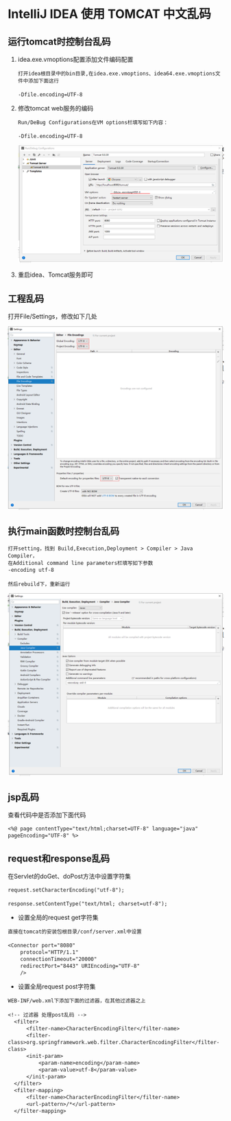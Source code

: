 IntelliJ IDEA 使用 TOMCAT 中文乱码
==


## 运行tomcat时控制台乱码
1. idea.exe.vmoptions配置添加文件编码配置
    ```text
    打开idea根目录中的bin目录,在idea.exe.vmoptions、idea64.exe.vmoptions文件中添加下面这行
    
    -Dfile.encoding=UTF-8
    ```

2. 修改tomcat web服务的编码
    ```text
    Run/DeBug Configurations在VM options栏填写如下内容：
    
    -Dfile.encoding=UTF-8
    ```
    
    ![](../images/tomcat/tomcat乱码03.png)

3. 重启idea、Tomcat服务即可


## 工程乱码
打开File/Settings，修改如下几处

![](../images/tomcat/tomcat乱码01.png)


## 执行main函数时控制台乱码
```text
打开setting，找到 Build,Execution,Deployment > Compiler > Java Compiler， 
在Additional command line parameters栏填写如下参数
-encoding utf-8

然后rebuild下，重新运行
```
![](../images/tomcat/tomcat乱码02.png)


## jsp乱码
查看代码中是否添加下面代码
```text
<%@ page contentType="text/html;charset=UTF-8" language="java" pageEncoding="UTF-8" %>
```

## request和response乱码
在Servlet的doGet、doPost方法中设置字符集
```text
request.setCharacterEncoding("utf-8");

response.setContentType("text/html; charset=utf-8");
```
* 设置全局的request get字符集
```text
直接在tomcat的安装包根目录/conf/server.xml中设置

<Connector port="8080" 
    protocol="HTTP/1.1"
    connectionTimeout="20000" 
    redirectPort="8443" URIEncoding="UTF-8" 
    />
```

* 设置全局request post字符集
```
WEB-INF/web.xml下添加下面的过滤器，在其他过滤器之上

<!-- 过滤器 处理post乱码 -->
  <filter>
      <filter-name>CharacterEncodingFilter</filter-name>
      <filter-class>org.springframework.web.filter.CharacterEncodingFilter</filter-class>
      <init-param>
          <param-name>encoding</param-name>
          <param-value>utf-8</param-value>
      </init-param>
  </filter>
  <filter-mapping>
      <filter-name>CharacterEncodingFilter</filter-name>
      <url-pattern>/*</url-pattern>
  </filter-mapping>
```
